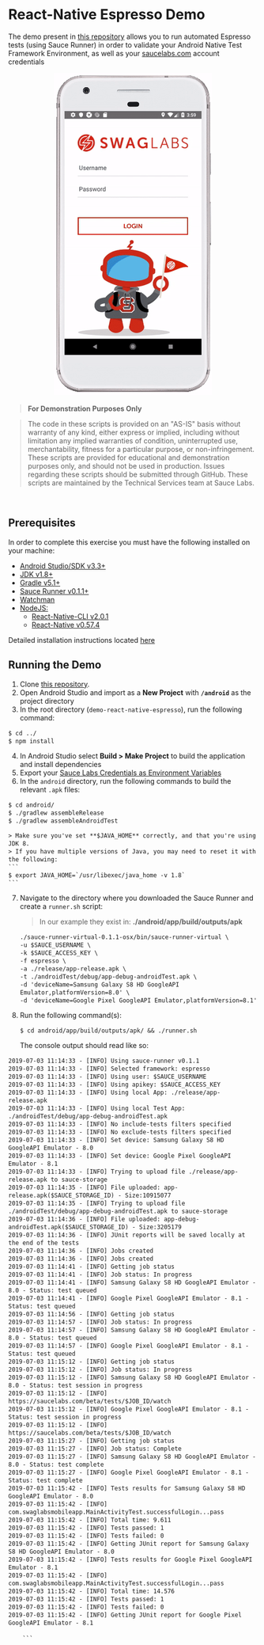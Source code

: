 # React-Native Espresso Demo

The demo present in [this repository]() allows you to run automated Espresso tests (using Sauce Runner) in order to validate your Android Native Test Framework Environment, as well as your [saucelabs.com](www.saucelabs.com) account credentials

<p align="center">
<img src="assets/android-overview.gif"/>
</p>

> **For Demonstration Purposes Only**

> The code in these scripts is provided on an "AS-IS" basis without warranty of any kind, either express or implied, including without limitation any implied warranties of condition, uninterrupted use, merchantability, fitness for a particular purpose, or non-infringement. These scripts are provided for educational and demonstration purposes only, and should not be used in production. Issues regarding these scripts should be submitted through GitHub. These scripts are maintained by the Technical Services team at Sauce Labs.
 
<br />

## Prerequisites
In order to complete this exercise you must have the following installed on your machine:

* [Android Studio/SDK v3.3+](https://developer.android.com/studio)
* [JDK v1.8+](https://www.oracle.com/technetwork/java/javase/downloads/jdk8-downloads-2133151.html)
* [Gradle v5.1+](https://gradle.org/releases/)
* [Sauce Runner v0.1.1+](https://wiki.saucelabs.com/display/DOCS/Installing+Sauce+Runner+for+Virtual+Devices)
* [Watchman](https://facebook.github.io/watchman/docs/install.html)
* [NodeJS:](https://nodejs.org/en/download/)
    * [React-Native-CLI v2.0.1](https://www.npmjs.com/package/react-native-cli)
    * [React-Native v0.57.4](https://www.npmjs.com/package/react-native)

Detailed installation instructions located [here](SETUP.md)
<br />

## Running the Demo
1. Clone [this repository]().
2. Open Android Studio and import as a **New Project** with  **`/android`** as the project directory
3. In the root directory (`demo-react-native-espresso`), run the following command:
```
$ cd ../
$ npm install
```
4. In Android Studio select **Build > Make Project** to build the application and install dependencies
5. Export your [Sauce Labs Credentials as Environment Variables](https://wiki.saucelabs.com/display/DOCS/Best+Practice%3A+Use+Environment+Variables+for+Authentication+Credentials)
6. In the `android` directory, run the following commands to build the relevant `.apk` files:
```
$ cd android/
$ ./gradlew assembleRelease
$ ./gradlew assembleAndroidTest
```
    > Make sure you've set **$JAVA_HOME** correctly, and that you're using JDK 8.
    > If you have multiple versions of Java, you may need to reset it with the following:
    ```
    $ export JAVA_HOME=`/usr/libexec/java_home -v 1.8`
    ```
7. Navigate to the directory where you downloaded the Sauce Runner and create a `runner.sh` script:
    > In our example they exist in: **./android/app/build/outputs/apk**
    
    ```
    ./sauce-runner-virtual-0.1.1-osx/bin/sauce-runner-virtual \
   -u $SAUCE_USERNAME \
   -k $SAUCE_ACCESS_KEY \
   -f espresso \
   -a ./release/app-release.apk \
   -t ./androidTest/debug/app-debug-androidTest.apk \
   -d 'deviceName=Samsung Galaxy S8 HD GoogleAPI Emulator,platformVersion=8.0' \
   -d 'deviceName=Google Pixel GoogleAPI Emulator,platformVersion=8.1'
    ```
8. Run the following command(s):
    ```
    $ cd android/app/build/outputs/apk/ && ./runner.sh
    ```
    The console output should read like so:
```
2019-07-03 11:14:33 - [INFO] Using sauce-runner v0.1.1
2019-07-03 11:14:33 - [INFO] Selected framework: espresso
2019-07-03 11:14:33 - [INFO] Using user: $SAUCE_USERNAME
2019-07-03 11:14:33 - [INFO] Using apikey: $SAUCE_ACCESS_KEY
2019-07-03 11:14:33 - [INFO] Using local App: ./release/app-release.apk
2019-07-03 11:14:33 - [INFO] Using local Test App: ./androidTest/debug/app-debug-androidTest.apk
2019-07-03 11:14:33 - [INFO] No include-tests filters specified
2019-07-03 11:14:33 - [INFO] No exclude-tests filters specified
2019-07-03 11:14:33 - [INFO] Set device: Samsung Galaxy S8 HD GoogleAPI Emulator - 8.0
2019-07-03 11:14:33 - [INFO] Set device: Google Pixel GoogleAPI Emulator - 8.1
2019-07-03 11:14:33 - [INFO] Trying to upload file ./release/app-release.apk to sauce-storage
2019-07-03 11:14:35 - [INFO] File uploaded: app-release.apk($SAUCE_STORAGE_ID) - Size:10915077
2019-07-03 11:14:35 - [INFO] Trying to upload file ./androidTest/debug/app-debug-androidTest.apk to sauce-storage
2019-07-03 11:14:36 - [INFO] File uploaded: app-debug-androidTest.apk($SAUCE_STORAGE_ID) - Size:3205179
2019-07-03 11:14:36 - [INFO] JUnit reports will be saved locally at the end of the tests
2019-07-03 11:14:36 - [INFO] Jobs created
2019-07-03 11:14:36 - [INFO] Jobs created
2019-07-03 11:14:41 - [INFO] Getting job status
2019-07-03 11:14:41 - [INFO] Job status: In progress
2019-07-03 11:14:41 - [INFO] Samsung Galaxy S8 HD GoogleAPI Emulator - 8.0 - Status: test queued
2019-07-03 11:14:41 - [INFO] Google Pixel GoogleAPI Emulator - 8.1 - Status: test queued
2019-07-03 11:14:56 - [INFO] Getting job status
2019-07-03 11:14:57 - [INFO] Job status: In progress
2019-07-03 11:14:57 - [INFO] Samsung Galaxy S8 HD GoogleAPI Emulator - 8.0 - Status: test queued
2019-07-03 11:14:57 - [INFO] Google Pixel GoogleAPI Emulator - 8.1 - Status: test queued
2019-07-03 11:15:12 - [INFO] Getting job status
2019-07-03 11:15:12 - [INFO] Job status: In progress
2019-07-03 11:15:12 - [INFO] Samsung Galaxy S8 HD GoogleAPI Emulator - 8.0 - Status: test session in progress
2019-07-03 11:15:12 - [INFO] https://saucelabs.com/beta/tests/$JOB_ID/watch
2019-07-03 11:15:12 - [INFO] Google Pixel GoogleAPI Emulator - 8.1 - Status: test session in progress
2019-07-03 11:15:12 - [INFO] https://saucelabs.com/beta/tests/$JOB_ID/watch
2019-07-03 11:15:27 - [INFO] Getting job status
2019-07-03 11:15:27 - [INFO] Job status: Complete
2019-07-03 11:15:27 - [INFO] Samsung Galaxy S8 HD GoogleAPI Emulator - 8.0 - Status: test complete
2019-07-03 11:15:27 - [INFO] Google Pixel GoogleAPI Emulator - 8.1 - Status: test complete
2019-07-03 11:15:42 - [INFO] Tests results for Samsung Galaxy S8 HD GoogleAPI Emulator - 8.0
2019-07-03 11:15:42 - [INFO] com.swaglabsmobileapp.MainActivityTest.successfulLogin...pass
2019-07-03 11:15:42 - [INFO] Total time: 9.611
2019-07-03 11:15:42 - [INFO] Tests passed: 1
2019-07-03 11:15:42 - [INFO] Tests failed: 0
2019-07-03 11:15:42 - [INFO] Getting JUnit report for Samsung Galaxy S8 HD GoogleAPI Emulator - 8.0
2019-07-03 11:15:42 - [INFO] Tests results for Google Pixel GoogleAPI Emulator - 8.1
2019-07-03 11:15:42 - [INFO] com.swaglabsmobileapp.MainActivityTest.successfulLogin...pass
2019-07-03 11:15:42 - [INFO] Total time: 14.576
2019-07-03 11:15:42 - [INFO] Tests passed: 1
2019-07-03 11:15:42 - [INFO] Tests failed: 0
2019-07-03 11:15:42 - [INFO] Getting JUnit report for Google Pixel GoogleAPI Emulator - 8.1

    ```